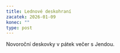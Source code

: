 ```yaml
---
title: Lednové deskohraní
zacatek: 2026-01-09
konec: ""
type: post
---
```

N﻿ovoroční  deskovky v pátek večer s Jendou.